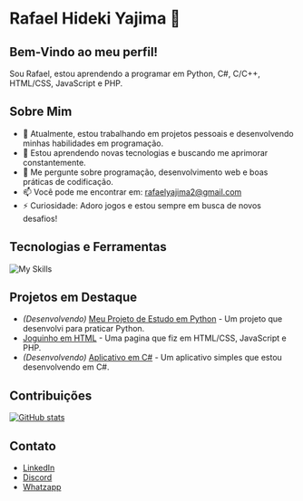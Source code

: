 # Rafael Hideki Yajima 👋

## Bem-Vindo ao meu perfil!
Sou Rafael, estou aprendendo a programar em Python, C#, C/C++, HTML/CSS, JavaScript e PHP.

## Sobre Mim
- 🔭 Atualmente, estou trabalhando em projetos pessoais e desenvolvendo minhas habilidades em programação.
- 🌱 Estou aprendendo novas tecnologias e buscando me aprimorar constantemente.
- 💬 Me pergunte sobre programação, desenvolvimento web e boas práticas de codificação.
- 📫 Você pode me encontrar em: [rafaelyajima2@gmail.com](mailto:rafaelyajima2@gmail.com)
- ⚡ Curiosidade: Adoro jogos e estou sempre em busca de novos desafios!

## Tecnologias e Ferramentas
![My Skills](https://skillicons.dev/icons?i=python,csharp,c,cpp,html,css,javascript,php)

## Projetos em Destaque
- *(Desenvolvendo)* [Meu Projeto de Estudo em Python](link-do-projeto) - Um projeto que desenvolvi para praticar Python.
- [Joguinho em HTML](https://rafaelyajima.github.io/Joguinho/) - Uma pagina que fiz em HTML/CSS, JavaScript e PHP.
- *(Desenvolvendo)* [Aplicativo em C#](link-do-projeto) - Um aplicativo simples que estou desenvolvendo em C#.

## Contribuições
[![GitHub stats](https://github-readme-stats.vercel.app/api?username=rafael-yajima&show_icons=true&theme=radical)](https://github.com/rafaelyajima)

## Contato
- [LinkedIn](link-do-linkedin)
- [Discord](link-do-discord)
- [Whatzapp](link-do-whatzapp)
